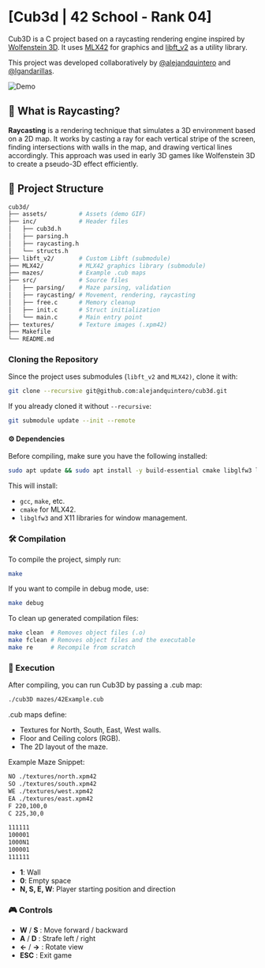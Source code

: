 # [Cub3d | 42 School - Rank 04]

Cub3D is a C project based on a raycasting rendering engine inspired by [Wolfenstein 3D](https://en.wikipedia.org/wiki/Wolfenstein_3D). It uses [MLX42](https://github.com/codam-coding-college/MLX42) for graphics and [libft_v2](https://github.com/lgandarillas/libft_v2) as a utility library.

This project was developed collaboratively by [@alejandquintero](https://github.com/alejandquintero) and [@lgandarillas](https://github.com/lgandarillas).

![Demo](assets/demo.gif)

## 🧠 What is Raycasting?
**Raycasting** is a rendering technique that simulates a 3D environment based on a 2D map. It works by casting a ray for each vertical stripe of the screen, finding intersections with walls in the map, and drawing vertical lines accordingly. This approach was used in early 3D games like Wolfenstein 3D to create a pseudo-3D effect efficiently.

## 📁 Project Structure
```bash
cub3d/
├── assets/         # Assets (demo GIF)
├── inc/            # Header files
│   ├── cub3d.h
│   ├── parsing.h
│   ├── raycasting.h
│   └── structs.h
├── libft_v2/       # Custom Libft (submodule)
├── MLX42/          # MLX42 graphics library (submodule)
├── mazes/          # Example .cub maps
├── src/            # Source files
│   ├── parsing/    # Maze parsing, validation
│   ├── raycasting/ # Movement, rendering, raycasting
│   ├── free.c      # Memory cleanup
│   ├── init.c      # Struct initialization
│   └── main.c      # Main entry point
├── textures/       # Texture images (.xpm42)
├── Makefile
└── README.md
```

### Cloning the Repository
Since the project uses submodules (`libft_v2` and `MLX42)`, clone it with:
```bash
git clone --recursive git@github.com:alejandquintero/cub3d.git
```
If you already cloned it without `--recursive`:
```bash
git submodule update --init --remote
```

#### ⚙️ Dependencies
Before compiling, make sure you have the following installed:
```bash
sudo apt update && sudo apt install -y build-essential cmake libglfw3 libglfw3-dev libx11-dev xorg-dev
```
This will install:
- `gcc`, `make`, etc.
- `cmake` for MLX42.
- `libglfw3` and X11 libraries for window management.

### 🛠️ Compilation
To compile the project, simply run:
```bash
make
```
If you want to compile in debug mode, use:
```bash
make debug
```
To clean up generated compilation files:
```bash
make clean  # Removes object files (.o)
make fclean # Removes object files and the executable
make re     # Recompile from scratch
```

### 🚀 Execution
After compiling, you can run Cub3D by passing a .cub map:
```bash
./cub3D mazes/42Example.cub
```
.cub maps define:
- Textures for North, South, East, West walls.
- Floor and Ceiling colors (RGB).
- The 2D layout of the maze.

Example Maze Snippet:
```bash
NO ./textures/north.xpm42
SO ./textures/south.xpm42
WE ./textures/west.xpm42
EA ./textures/east.xpm42
F 220,100,0
C 225,30,0

111111
100001
1000N1
100001
111111
```
- **1**: Wall
- **0**: Empty space
- **N, S, E, W**: Player starting position and direction

### 🎮 Controls
- **W** / **S** : Move forward / backward
- **A** / **D** : Strafe left / right
- **←** / **→** : Rotate view
- **ESC**       : Exit game